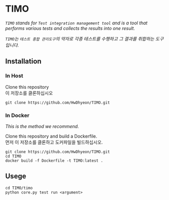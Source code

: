 # TIMO

_`TIMO` stands for `Test integration management tool` and is a tool that performs various tests and collects the results into one result._

_`TIMO`는 `테스트 종합 관리도구`의 약자로 각종 테스트를 수행하고 그 결과를 취합하는 도구입니다._

## Installation

### In Host

Clone this repository  
이 저장소를 클론하십시오

```shell
git clone https://github.com/HwDhyeon/TIMO.git
```

### In Docker

_This is the method we recommend._

Clone this repository and build a Dockerfile.  
먼저 이 저장소를 클론하고 도커파일을 빌드하십시오.

```shell
git clone https://github.com/HwDhyeon/TIMO.git
cd TIMO
docker build -f Dockerfile -t TIMO:latest .
```

## Usege

```shell
cd TIMO/timo
python core.py test run <argument>
```
